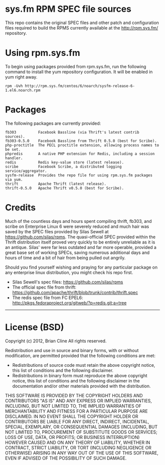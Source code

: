 # sys.fm RPM SPEC file sources

This repo contains the original SPEC files and other patch and configuration
files required to build the RPMS currently available at the http://rpm.sys.fm/ 
repository.


# Using rpm.sys.fm

To begin using packages provided from rpm.sys.fm, run the following command to install the yum repository configuration. It will be enabled in yum right away.

`rpm -Uvh http://rpm.sys.fm/centos/6/noarch/sysfm-release-6-1.el6.noarch.rpm`


# Packages

The following packages are currently provided:

```
fb303          Facebook Bassline (via Thrift's latest contrib sources).
fb303-0.5.0    Facebook Bassline from Thrift 0.5.0 (best for Scribe).
php-proctitle  The PECL proctitle extension, allowing process names to be set.
phpredis       A native PHP extension for Redis, including a session handler.
redis          Redis key-value store (latest release).
scribe         Facebook Scribe, a distributed logging service/aggregator.
sysfm-release  Provides the repo file for using rpm.sys.fm packages via yum.
thrift         Apache Thrift (latest release).
thrift-0.5.0   Apache Thrift v0.5.0 (best for Scribe).
```


# Credits

Much of the countless days and hours spent compiling thrift, fb303, and scribe 
on Enterprise Linux 6 were severely reduced and much hair was saved by the 
SPEC files provided by Silas Sewell at https://github.com/silas/rpms. The 
quasi-official SPEC provided within the Thrift distribution itself proved very 
quickly to be entirely unreliable as it is an antique. Silas' were far less 
outdated and far more operable, provided a great base set of working SPECs, 
saving numerous additional days and hours of time and a bit of hair from being 
pulled out angrily. 

Should you find yourself wishing and praying for any particular package on any 
enterprise linux distribution, you might check his repo first.

* Silas Sewell's spec files: https://github.com/silas/rpms
* The official spec file from thrift: https://github.com/apache/thrift/blob/trunk/contrib/thrift.spec
* The redis spec file from FC EPEL6: http://pkgs.fedoraproject.org/gitweb/?p=redis.git;a=tree

***

# License (BSD)

Copyright (c) 2012, Brian Cline
All rights reserved.

Redistribution and use in source and binary forms, with or without modification, are permitted provided that the following conditions are met:

* Redistributions of source code must retain the above copyright notice, this list of conditions and the following disclaimer.
* Redistributions in binary form must reproduce the above copyright notice, this list of conditions and the following disclaimer in the documentation and/or other materials provided with the distribution.

THIS SOFTWARE IS PROVIDED BY THE COPYRIGHT HOLDERS AND CONTRIBUTORS "AS IS" AND ANY EXPRESS OR IMPLIED WARRANTIES, INCLUDING, BUT NOT LIMITED TO, THE IMPLIED WARRANTIES OF MERCHANTABILITY AND FITNESS FOR A PARTICULAR PURPOSE ARE DISCLAIMED. IN NO EVENT SHALL THE COPYRIGHT HOLDER OR CONTRIBUTORS BE LIABLE FOR ANY DIRECT, INDIRECT, INCIDENTAL, SPECIAL, EXEMPLARY, OR CONSEQUENTIAL DAMAGES (INCLUDING, BUT NOT LIMITED TO, PROCUREMENT OF SUBSTITUTE GOODS OR SERVICES; LOSS OF USE, DATA, OR PROFITS; OR BUSINESS INTERRUPTION) HOWEVER CAUSED AND ON ANY THEORY OF LIABILITY, WHETHER IN CONTRACT, STRICT LIABILITY, OR TORT (INCLUDING NEGLIGENCE OR OTHERWISE) ARISING IN ANY WAY OUT OF THE USE OF THIS SOFTWARE, EVEN IF ADVISED OF THE POSSIBILITY OF SUCH DAMAGE.
